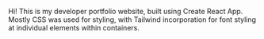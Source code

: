 Hi! This is my developer portfolio website, built using Create React App. Mostly CSS was used for styling, with Tailwind incorporation for font styling at individual elements within containers.
